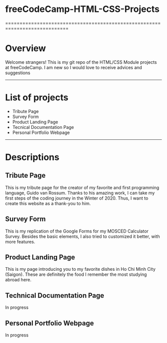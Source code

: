 # freeCodeCamp-HTML-CSS-Projects
============================================================================
# Overview
Welcome strangers! This is my git repo of the HTML/CSS Module projects at freeCodeCamp. I am new so I would love to receive advices and suggestions
____________________________________________
# List of projects
* Tribute Page
* Survey Form
* Product Landing Page
* Tecnical Documentation Page
* Personal Portfolio Webpage
_____________________________________________
# Descriptions
## Tribute Page
This is my tribute page for the creator of my favorite and first programming language, Guido van Rossum. 
Thanks to his amazing work, I can take my first steps of the coding journey in the Winter of 2020.
Thus, I want to create this website as a thank-you to him.
## Survey Form
This is my replication of the Google Forms for my MOSCED Calculator Survey. 
Besides the basic elements, I also tried to customized it better, with more features.
## Product Landing Page
This is my page introducing you to my favorite dishes in Ho Chi Minh City (Saigon). These are definitely the food I remember the most studying abroad here.
## Technical Documentation Page
In progress
## Personal Portfolio Webpage
In progress
